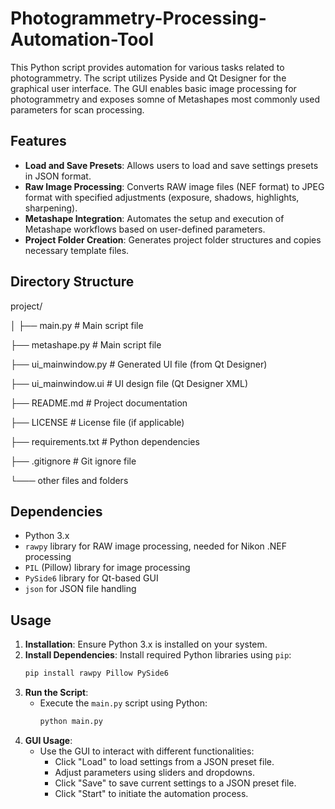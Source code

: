 # Photogrammetry-Processing-Automation-Tool
This Python script provides automation for various tasks related to photogrammetry. The script utilizes Pyside and Qt Designer for the graphical user interface. The GUI enables basic image processing for photogrammetry and exposes somne of Metashapes most commonly used parameters for scan processing. 

## Features

- **Load and Save Presets**: Allows users to load and save settings presets in JSON format.
- **Raw Image Processing**: Converts RAW image files (NEF format) to JPEG format with specified adjustments (exposure, shadows, highlights, sharpening).
- **Metashape Integration**: Automates the setup and execution of Metashape workflows based on user-defined parameters.
- **Project Folder Creation**: Generates project folder structures and copies necessary template files.

## Directory Structure

project/

│
├── main.py           # Main script file

├── metashape.py      # Main script file

├── ui_mainwindow.py  # Generated UI file (from Qt Designer)

├── ui_mainwindow.ui  # UI design file (Qt Designer XML)

├── README.md         # Project documentation

├── LICENSE           # License file (if applicable)

├── requirements.txt  # Python dependencies

├── .gitignore        # Git ignore file

└─── other files and folders


## Dependencies

- Python 3.x
- `rawpy` library for RAW image processing, needed for Nikon .NEF processing
- `PIL` (Pillow) library for image processing
- `PySide6` library for Qt-based GUI
- `json` for JSON file handling

## Usage

1. **Installation**: Ensure Python 3.x is installed on your system.
2. **Install Dependencies**: Install required Python libraries using `pip`:
   ```bash
   pip install rawpy Pillow PySide6
   ```
3. **Run the Script**:
   - Execute the `main.py` script using Python:
     ```bash
     python main.py
     ```
4. **GUI Usage**:
   - Use the GUI to interact with different functionalities:
     - Click "Load" to load settings from a JSON preset file.
     - Adjust parameters using sliders and dropdowns.
     - Click "Save" to save current settings to a JSON preset file.
     - Click "Start" to initiate the automation process.
